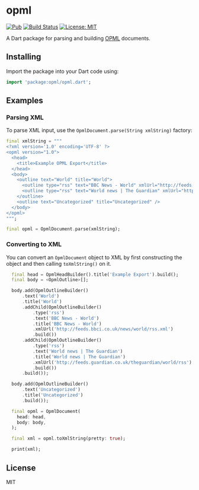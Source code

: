# opml

[![Pub](https://img.shields.io/pub/v/opml.svg)](https://pub.dartlang.org/packages/opml)
[![Build Status](https://github.com/daniel-keogh/opml/actions/workflows/dart.yml/badge.svg?branch=master)](https://github.com/daniel-keogh/opml/actions/workflows/dart.yml)
[![License: MIT](https://img.shields.io/badge/license-MIT-blue.svg)](https://opensource.org/licenses/MIT)

A Dart package for parsing and building [OPML](http://opml.org/spec2.opml) documents.

## Installing

Import the package into your Dart code using:

```dart
import 'package:opml/opml.dart';
```

## Examples

### Parsing XML

To parse XML input, use the `OpmlDocument.parse(String xmlString)` factory:

```dart
final xmlString = """
<?xml version='1.0' encoding='UTF-8' ?>
<opml version="1.0">
  <head>
    <title>Example OPML Export</title>
  </head>
  <body>
    <outline text="World" title="World">
      <outline type="rss" text="BBC News - World" xmlUrl="http://feeds.bbci.co.uk/..." />
      <outline type="rss" text="World news | The Guardian" xmlUrl="http://feeds.guardian.co.uk/..." />
    </outline>
    <outline text="Uncategorized" title="Uncategorized" />
  </body>
</opml>
""";

final opml = OpmlDocument.parse(xmlString);
```

### Converting to XML

You can convert an `OpmlDocument` object to XML by first constructing the object and then calling `toXmlString()` on it.

```dart
  final head = OpmlHeadBuilder().title('Example Export').build();
  final body = <OpmlOutline>[];

  body.add(OpmlOutlineBuilder()
      .text('World')
      .title('World')
      .addChild(OpmlOutlineBuilder()
          .type('rss')
          .text('BBC News - World')
          .title('BBC News - World')
          .xmlUrl('http://feeds.bbci.co.uk/news/world/rss.xml')
          .build())
      .addChild(OpmlOutlineBuilder()
          .type('rss')
          .text('World news | The Guardian')
          .title('World news | The Guardian')
          .xmlUrl('http://feeds.guardian.co.uk/theguardian/world/rss')
          .build())
      .build());

  body.add(OpmlOutlineBuilder()
      .text('Uncategorized')
      .title('Uncategorized')
      .build());

  final opml = OpmlDocument(
    head: head,
    body: body,
  );

  final xml = opml.toXmlString(pretty: true);

  print(xml);
```

## License

MIT
